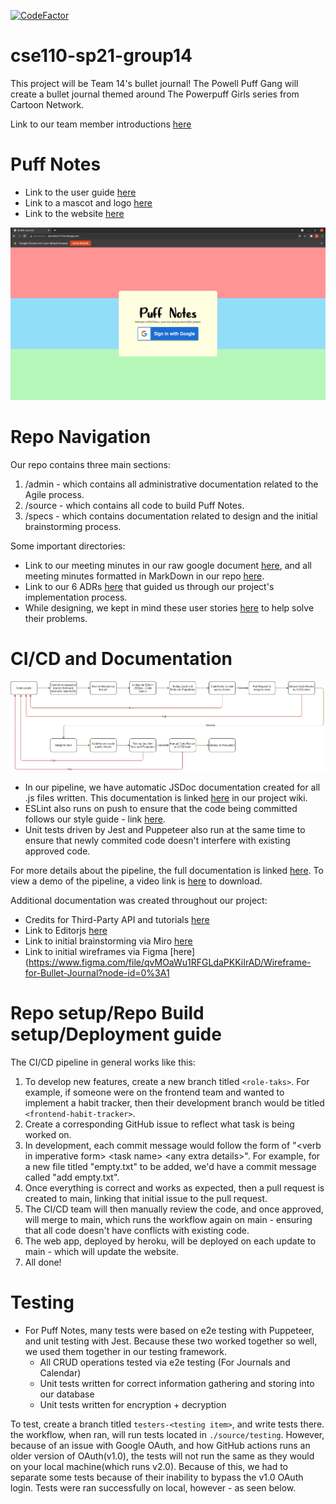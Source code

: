 [![CodeFactor](https://www.codefactor.io/repository/github/cse110-sp21-group14/cse110-sp21-group14/badge)](https://www.codefactor.io/repository/github/cse110-sp21-group14/cse110-sp21-group14)

# cse110-sp21-group14
This project will be Team 14's bullet journal! The Powell Puff Gang will create a bullet journal themed around The Powerpuff Girls series from Cartoon Network.

Link to our team member introductions [here](admin/team.md)

# Puff Notes
* Link to the user guide [here](admin/user-guide.md)
* Link to a mascot and logo [here](https://github.com/cse110-sp21-group14/cse110-sp21-group14/tree/main/admin/branding)
* Link to the website [here](http://journalcse110.herokuapp.com/)
<img src="Home_page.png"/>


# Repo Navigation
Our repo contains three main sections:
1. /admin - which contains all administrative documentation related to the Agile process.
2. /source - which contains all code to build Puff Notes.
3. /specs - which contains documentation related to design and the initial brainstorming process.

Some important directories:
* Link to our meeting minutes in our raw google document [here](https://docs.google.com/document/d/1Ol9hfNjOAM7VSLkzM7LW5DiJMwhpanS-ZufHaiNX_m4/edit), and all meeting minutes formatted in MarkDown in our repo [here](https://github.com/cse110-sp21-group14/cse110-sp21-group14/tree/main/admin/meetings).
* Link to our 6 ADRs [here](https://github.com/cse110-sp21-group14/cse110-sp21-group14/tree/main/specs/adrs) that guided us through our project's implementation process.
* While designing, we kept in mind these user stories [here](https://github.com/cse110-sp21-group14/cse110-sp21-group14/tree/main/specs/users) to help solve their problems.

# CI/CD and Documentation

<img src = ./admin/cipipeline/phase1.png>

* In our pipeline, we have automatic JSDoc documentation created for all .js files written. This documentation is linked [here](https://github.com/cse110-sp21-group14/cse110-sp21-group14/wiki/JSDocumentation) in our project wiki.
* ESLint also runs on push to ensure that the code being committed follows our style guide - link [here](https://github.com/cse110-sp21-group14/cse110-sp21-group14/wiki/Style-Guide).
* Unit tests driven by Jest and Puppeteer also run at the same time to ensure that newly commited code doesn't interfere with existing approved code.

For more details about the pipeline, the full documentation is linked [here](admin/cipipeline/phase1.md). To view a demo of the pipeline, a video link is [here](https://github.com/cse110-sp21-group14/cse110-sp21-group14/blob/main/admin/cipipeline/phase1_checkpoint2.mp4) to download.

Additional documentation was created throughout our project:
* Credits for Third-Party API and tutorials [here](https://docs.google.com/document/d/1IdVgWcgWRZYHBi5ORug7zJ4QmYH1AxhRbgPfunS0dDU/edit)
* Link to Editorjs [here](https://editorjs.io/)
* Link to initial brainstorming via Miro [here](https://miro.com/app/board/o9J_lJcx7N0=/)
* Link to initial wireframes via Figma [here](https://www.figma.com/file/qvMOaWu1RFGLdaPKKiIrAD/Wireframe-for-Bullet-Journal?node-id=0%3A1

# Repo setup/Repo Build setup/Deployment guide
The CI/CD pipeline in general works like this: 
1. To develop new features, create a new branch titled `<role-taks>`. For example, if someone were on the frontend team and wanted to implement a habit tracker, then their development branch would be titled `<frontend-habit-tracker>`. 
2. Create a corresponding GitHub issue to reflect what task is being worked on. 
3. In development, each commit message would follow the form of "\<verb in imperative form\> \<task name\> \<any extra details\>". For example, for a new file titled "empty.txt" to be added, we'd have a commit message called "add empty.txt".
4. Once everything is correct and works as expected, then a pull request is created to main, linking that initial issue to the pull request.
5. The CI/CD team will then manually review the code, and once approved, will merge to main, which runs the workflow again on main - ensuring that all code doesn't have conflicts with existing code. 
6. The web app, deployed by heroku, will be deployed on each update to main - which will update the website. 
7. All done!

# Testing
* For Puff Notes, many tests were based on e2e testing with Puppeteer, and unit testing with Jest. Because these two worked together so well, we used them together in our testing framework.
  * All CRUD operations tested via e2e testing (For Journals and Calendar)
  * Unit tests written for correct information gathering and storing into our database
  * Unit tests written for encryption + decryption

To test, create a branch titled `testers-<testing item>`, and write tests there. the workflow, when ran, will run tests located in `./source/testing`.
However, because of an issue with Google OAuth, and how GitHub actions runs an older version of OAuth(v1.0), the tests will not run the same as they would on your local machine(which runs v2.0). Because of this, we had to separate some tests because of their inability to bypass the v1.0 OAuth login. Tests were ran successfully on local, however - as seen below.
